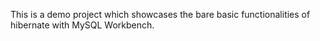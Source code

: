 This is a demo project which showcases the bare basic functionalities of hibernate with MySQL Workbench.